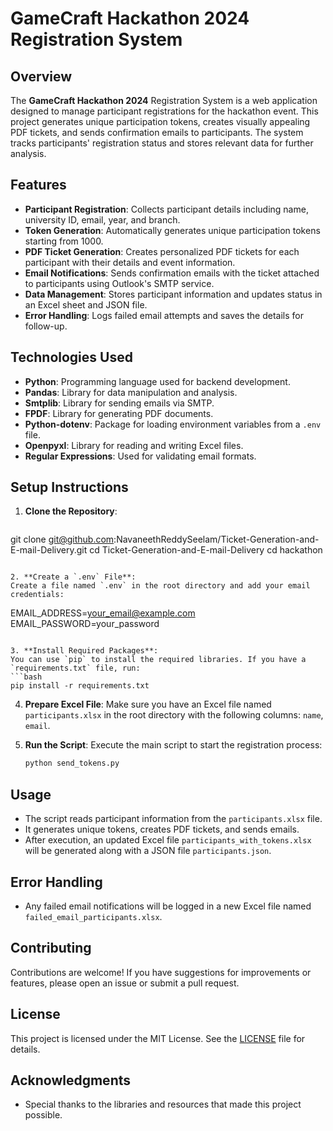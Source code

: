 # GameCraft Hackathon 2024 Registration System

## Overview
The **GameCraft Hackathon 2024** Registration System is a web application designed to manage participant registrations for the hackathon event. This project generates unique participation tokens, creates visually appealing PDF tickets, and sends confirmation emails to participants. The system tracks participants' registration status and stores relevant data for further analysis.

## Features
- **Participant Registration**: Collects participant details including name, university ID, email, year, and branch.
- **Token Generation**: Automatically generates unique participation tokens starting from 1000.
- **PDF Ticket Generation**: Creates personalized PDF tickets for each participant with their details and event information.
- **Email Notifications**: Sends confirmation emails with the ticket attached to participants using Outlook's SMTP service.
- **Data Management**: Stores participant information and updates status in an Excel sheet and JSON file.
- **Error Handling**: Logs failed email attempts and saves the details for follow-up.

## Technologies Used
- **Python**: Programming language used for backend development.
- **Pandas**: Library for data manipulation and analysis.
- **Smtplib**: Library for sending emails via SMTP.
- **FPDF**: Library for generating PDF documents.
- **Python-dotenv**: Package for loading environment variables from a `.env` file.
- **Openpyxl**: Library for reading and writing Excel files.
- **Regular Expressions**: Used for validating email formats.

## Setup Instructions
1. **Clone the Repository**:
   ```bash
git clone git@github.com:NavaneethReddySeelam/Ticket-Generation-and-E-mail-Delivery.git
   cd Ticket-Generation-and-E-mail-Delivery
   cd hackathon
   ```

2. **Create a `.env` File**: 
   Create a file named `.env` in the root directory and add your email credentials:
   ```
   EMAIL_ADDRESS=your_email@example.com
   EMAIL_PASSWORD=your_password
   ```

3. **Install Required Packages**:
   You can use `pip` to install the required libraries. If you have a `requirements.txt` file, run:
   ```bash
   pip install -r requirements.txt
   ```

4. **Prepare Excel File**:
   Make sure you have an Excel file named `participants.xlsx` in the root directory with the following columns: `name`, `email`.

5. **Run the Script**:
   Execute the main script to start the registration process:
   ```bash
   python send_tokens.py
   ```

## Usage
- The script reads participant information from the `participants.xlsx` file.
- It generates unique tokens, creates PDF tickets, and sends emails.
- After execution, an updated Excel file `participants_with_tokens.xlsx` will be generated along with a JSON file `participants.json`.

## Error Handling
- Any failed email notifications will be logged in a new Excel file named `failed_email_participants.xlsx`.

## Contributing
Contributions are welcome! If you have suggestions for improvements or features, please open an issue or submit a pull request.

## License
This project is licensed under the MIT License. See the [LICENSE](LICENSE) file for details.

## Acknowledgments
- Special thanks to the libraries and resources that made this project possible.
